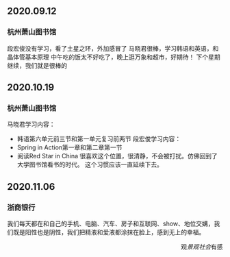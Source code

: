 ## 2020.09.12
### 杭州萧山图书馆

段宏俊没有学习，看了土星之环，外加感冒了
马晓君很棒，学习韩语和英语，和晶体管基本原理
中午吃的饭太不好吃了，晚上逛万象和超市，好期待！
下个星期继续，我们就是很棒的

## 2020.10.19
### 杭州萧山图书馆

马晓君学习内容：
+ 韩语第六单元前三节和第一单元复习前两节
段宏俊学习内容：
+ Spring in Action第一章和第二章第一节
+ 阅读Red Star in China
很喜欢这个位置，很清静，不会被打扰。仿佛回到了大学图书馆看书的时代。
这个习惯应该一直延续下去。

## 2020.11.06
### 浙商银行
我们每天都在和自己的手机、电脑、汽车、房子和互联网、show、地位交媾，我们既是阳性也是阴性，我们把精液和爱液都涂抹在脸上，感到无上的幸福。  
<p align="right">观<i>景观社会</i>有感</p>

